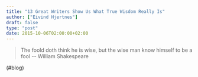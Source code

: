 ```yaml
---
title: "13 Great Writers Show Us What True Wisdom Really Is"
author: ["Eivind Hjertnes"]
draft: false
type: "post"
date: 2015-10-06T02:00:00+02:00
---
```


> The foold doth think he is wise, but the wise man know himself to be a
> fool -- William Shakespeare

(#blog)
